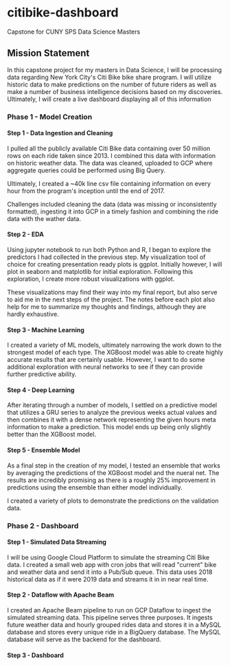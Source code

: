 # citibike-dashboard
Capstone for CUNY SPS Data Science Masters

## Mission Statement

In this capstone project for my masters in Data Science, I will be processing data regarding New York City's Citi Bike bike share program. I will utilize historic data to make predictions on the number of future riders as well as make a number of business intelligence decisions based on my discoveries. Ultimately, I will create a live dashboard displaying all of this information

### Phase 1 - Model Creation

#### Step 1 - Data Ingestion and Cleaning

I pulled all the publicly available Citi Bike data containing over 50 million rows on each ride taken since 2013. I combined this data with information on historic weather data. The data was cleaned, uploaded to GCP where aggregate queries could be performed using Big Query. 

Ultimately, I created a ~40k line csv file containing information on every hour from the program's inception until the end of 2017.

Challenges included cleaning the data (data was missing or inconsistently formatted), ingesting it into GCP in a timely fashion and combining the ride data with the wather data.

#### Step 2 - EDA

Using jupyter notebook to run both Python and R, I began to explore the predictors I had collected in the previous step. My visualization tool of choice for creating presentation ready plots is ggplot. Initially however, I will plot in seaborn and matplotlib for initial exploration. Following this exploration, I create more robust visualizations with ggplot. 

These visualizations may find their way into my final report, but also serve to aid me in the next steps of the project. The notes before each plot also help for me to summarize my thoughts and findings, although they are hardly exhaustive.

#### Step 3 - Machine Learning

I created a variety of ML models, ultimately narrowing the work down to the strongest model of each type. The XGBoost model was able to create highly accurate results that are certainly usable. However, I want to do some additional exploration with neural networks to see if they can provide further predictive ability.

#### Step 4 - Deep Learning

After iterating through a number of models, I settled on a predictive model that utilizes a GRU series to analyze the previous weeks actual values and then combines it with a dense network representing the given hours meta information to make a prediction. This model ends up being only slightly better than the XGBoost model.

#### Step 5 - Ensemble Model

As a final step in the creation of my model, I tested an ensemble that works by averaging the predictions of the XGBoost model and the nueral net. The results are incredibly promising as there is a roughly 25% improvement in predictions using the ensemble than either model individually. 

I created a variety of plots to demonstrate the predictions on the validation data.

### Phase 2 - Dashboard

#### Step 1 - Simulated Data Streaming

I will be using Google Cloud Platform to simulate the streaming Citi Bike data. I created a small web app with cron jobs that will read "current" bike and weather data and send it into a Pub/Sub queue. This data uses 2018 historical data as if it were 2019 data and streams it in in near real time. 

#### Step 2 - Dataflow with Apache Beam

I created an Apache Beam pipeline to run on GCP Dataflow to ingest the simulated streaming data. This pipeline serves three purposes. It ingests future weather data and hourly grouped rides data and stores it in a MySQL database and stores every unique ride in a BigQuery database. The MySQL database will serve as the backend for the dashboard.

#### Step 3 - Dashboard 



